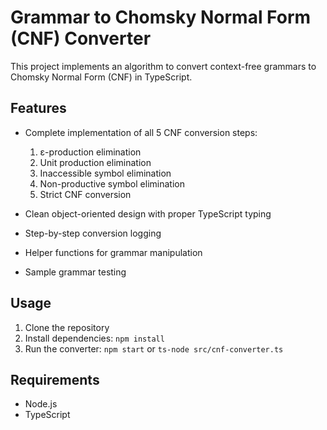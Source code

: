 # Grammar to Chomsky Normal Form (CNF) Converter

This project implements an algorithm to convert context-free grammars to Chomsky Normal Form (CNF) in TypeScript.

## Features

- Complete implementation of all 5 CNF conversion steps:
  1. ε-production elimination
  2. Unit production elimination
  3. Inaccessible symbol elimination
  4. Non-productive symbol elimination
  5. Strict CNF conversion

- Clean object-oriented design with proper TypeScript typing
- Step-by-step conversion logging
- Helper functions for grammar manipulation
- Sample grammar testing

## Usage

1. Clone the repository
2. Install dependencies: `npm install`
3. Run the converter: `npm start` or `ts-node src/cnf-converter.ts`


## Requirements
- Node.js
- TypeScript